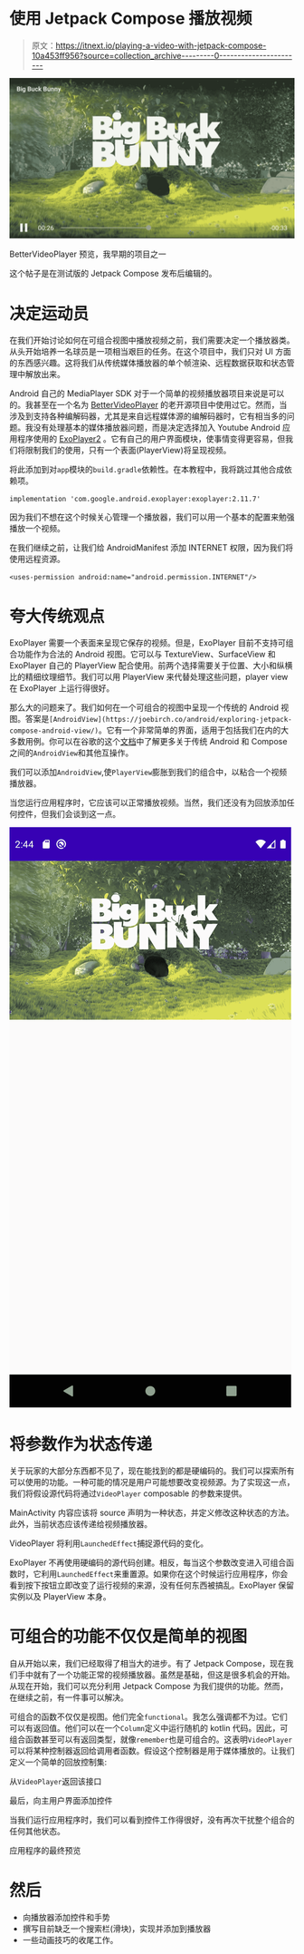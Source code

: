 # 使用 Jetpack Compose 播放视频

> 原文：<https://itnext.io/playing-a-video-with-jetpack-compose-10a453ff956?source=collection_archive---------0----------------------->

![](img/b529b81112b12f6c109546aff0f3d509.png)

BetterVideoPlayer 预览，我早期的项目之一

这个帖子是在测试版的 Jetpack Compose 发布后编辑的。

# 决定运动员

在我们开始讨论如何在可组合视图中播放视频之前，我们需要决定一个播放器类。从头开始培养一名球员是一项相当艰巨的任务。在这个项目中，我们只对 UI 方面的东西感兴趣。这将我们从传统媒体播放器的单个帧渲染、远程数据获取和状态管理中解放出来。

Android 自己的 MediaPlayer SDK 对于一个简单的视频播放器项目来说是可以的。我甚至在一个名为 [BetterVideoPlayer](https://github.com/halilozercan/BetterVideoPlayer) 的老开源项目中使用过它。然而，当涉及到支持各种编解码器，尤其是来自远程媒体源的编解码器时，它有相当多的问题。我没有处理基本的媒体播放器问题，而是决定选择加入 Youtube Android 应用程序使用的 [ExoPlayer2](http://exoplayer.dev) 。它有自己的用户界面模块，使事情变得更容易，但我们将限制我们的使用，只有一个表面(PlayerView)将呈现视频。

将此添加到对`app`模块的`build.gradle`依赖性。在本教程中，我将跳过其他合成依赖项。

```
implementation 'com.google.android.exoplayer:exoplayer:2.11.7'
```

因为我们不想在这个时候关心管理一个播放器，我们可以用一个基本的配置来勉强播放一个视频。

在我们继续之前，让我们给 AndroidManifest 添加 INTERNET 权限，因为我们将使用远程资源。

```
<uses-permission android:name="android.permission.INTERNET"/>
```

# 夸大传统观点

ExoPlayer 需要一个表面来呈现它保存的视频。但是，ExoPlayer 目前不支持可组合功能作为合法的 Android 视图。它可以与 TextureView、SurfaceView 和 ExoPlayer 自己的 PlayerView 配合使用。前两个选择需要关于位置、大小和纵横比的精细纹理细节。我们可以用 PlayerView 来代替处理这些问题，player view 在 ExoPlayer 上运行得很好。

那么大的问题来了。我们如何在一个可组合的视图中呈现一个传统的 Android 视图。答案是`[AndroidView](https://joebirch.co/android/exploring-jetpack-compose-android-view/)`。它有一个非常简单的界面，适用于包括我们在内的大多数用例。你可以在谷歌的这个[文档](https://developer.android.com/jetpack/compose/interop#views-in-compose)中了解更多关于传统 Android 和 Compose 之间的`AndroidView`和其他互操作。

我们可以添加`AndroidView`,使`PlayerView`膨胀到我们的组合中，以粘合一个视频播放器。

当您运行应用程序时，它应该可以正常播放视频。当然，我们还没有为回放添加任何控件，但我们会谈到这一点。

![](img/0e07b1dbf1885a8dd04cbcd3b41c818d.png)

# 将参数作为状态传递

关于玩家的大部分东西都不见了，现在能找到的都是硬编码的。我们可以探索所有可以使用的功能。一种可能的情况是用户可能想要改变视频源。为了实现这一点，我们将假设源代码将通过`VideoPlayer` composable 的参数来提供。

MainActivity 内容应该将 source 声明为一种状态，并定义修改这种状态的方法。此外，当前状态应该传递给视频播放器。

VideoPlayer 将利用`LaunchedEffect`捕捉源代码的变化。

ExoPlayer 不再使用硬编码的源代码创建。相反，每当这个参数改变进入可组合函数时，它利用`LaunchedEffect`来重置源。如果你在这个时候运行应用程序，你会看到按下按钮立即改变了运行视频的来源，没有任何东西被搞乱。ExoPlayer 保留实例以及 PlayerView 本身。

# 可组合的功能不仅仅是简单的视图

自从开始以来，我们已经取得了相当大的进步。有了 Jetpack Compose，现在我们手中就有了一个功能正常的视频播放器。虽然是基础，但这是很多机会的开始。从现在开始，我们可以充分利用 Jetpack Compose 为我们提供的功能。然而，在继续之前，有一件事可以解决。

可组合的函数不仅仅是视图。他们完全`functional`。我怎么强调都不为过。它们可以有返回值。他们可以在一个`Column`定义中运行随机的 kotlin 代码。因此，可组合函数甚至可以有返回类型，就像`remember`也是可组合的。这表明`VideoPlayer`可以将某种控制器返回给调用者函数。假设这个控制器是用于媒体播放的。让我们定义一个简单的回放控制集:

从`VideoPlayer`返回该接口

最后，向主用户界面添加控件

当我们运行应用程序时，我们可以看到控件工作得很好，没有再次干扰整个组合的任何其他状态。

应用程序的最终预览

# 然后

*   向播放器添加控件和手势
*   撰写目前缺乏一个搜索栏(滑块)，实现并添加到播放器
*   一些动画技巧的收尾工作。